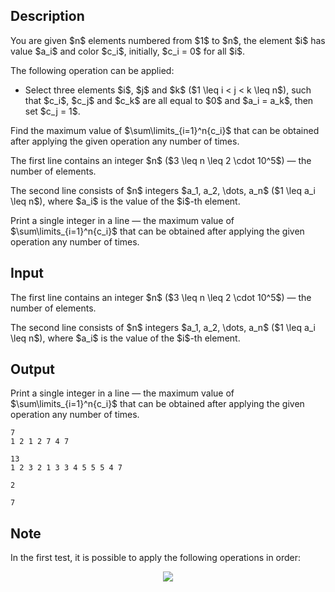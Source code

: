 ## Description

<div><p>You are given $n$ elements numbered from $1$ to $n$, the element $i$ has value $a_i$ and color $c_i$, initially, $c_i = 0$ for all $i$.</p><p>The following operation can be applied:</p><ul> <li> Select three elements $i$, $j$ and $k$ ($1 \leq i &lt; j &lt; k \leq n$), such that $c_i$, $c_j$ and $c_k$ are all equal to $0$ and $a_i = a_k$, then set $c_j = 1$. </li></ul><p>Find the maximum value of $\sum\limits_{i=1}^n{c_i}$ that can be obtained after applying the given operation any number of times.</p></div><div class="input-specification"><p>The first line contains an integer $n$ ($3 \leq n \leq 2 \cdot 10^5$) — the number of elements.</p><p>The second line consists of $n$ integers $a_1, a_2, \dots, a_n$ ($1 \leq a_i \leq n$), where $a_i$ is the value of the $i$-th element.</p></div><div class="output-specification"><p>Print a single integer in a line — the maximum value of $\sum\limits_{i=1}^n{c_i}$ that can be obtained after applying the given operation any number of times.</p></div>

## Input

<p>The first line contains an integer $n$ ($3 \leq n \leq 2 \cdot 10^5$) — the number of elements.</p><p>The second line consists of $n$ integers $a_1, a_2, \dots, a_n$ ($1 \leq a_i \leq n$), where $a_i$ is the value of the $i$-th element.</p>

## Output

<p>Print a single integer in a line — the maximum value of $\sum\limits_{i=1}^n{c_i}$ that can be obtained after applying the given operation any number of times.</p>





```input1
7
1 2 1 2 7 4 7
```




```input2
13
1 2 3 2 1 3 3 4 5 5 5 4 7
```




```output1
2
```




```output2
7
```



## Note

<p>In the first test, it is possible to apply the following operations in order:</p><center> <img class="tex-graphics" src="file://95AYvwMQ.png" style="max-width: 100.0%;max-height: 100.0%;"> </center>
